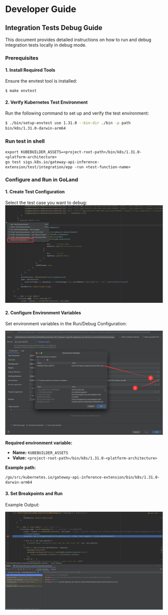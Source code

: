 # Developer Guide

## Integration Tests Debug Guide
This document provides detailed instructions on how to run and debug integration tests locally in debug mode.

### Prerequisites

#### 1. Install Required Tools
Ensure the envtest tool is installed:
```bash
$ make envtest
```

#### 2. Verify Kubernetes Test Environment
Run the following command to set up and verify the test environment:
```bash
$ ./bin/setup-envtest use 1.31.0 --bin-dir ./bin -p path
bin/k8s/1.31.0-darwin-arm64
```
### Run test in shell
```shell
export KUBEBUILDER_ASSETS=<project-root-path>/bin/k8s/1.31.0-<platform-architecture> 
go test sigs.k8s.io/gateway-api-inference-extension/test/integration/epp -run <test-function-name>
```

### Configure and Run in GoLand

#### 1. Create Test Configuration
Select the test case you want to debug:
![](../images/modify-run-configuration.png)

#### 2. Configure Environment Variables
Set environment variables in the Run/Debug Configuration:

![](../images/edit-environment-variables.png)

**Required environment variable:**

- **Name:** `KUBEBUILDER_ASSETS`
- **Value:** `<project-root-path>/bin/k8s/1.31.0-<platform-architecture>`

**Example path:**
```
/go/src/kubernetes.io/gateway-api-inference-extension/bin/k8s/1.31.0-darwin-arm64
```

#### 3. Set Breakpoints and Run

Example Output:

![](../images/running-example.png)
